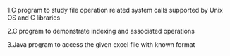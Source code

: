 1.C program to study file operation related system calls supported by Unix OS and C libraries

2.C program to demonstrate indexing and associated operations

3.Java program to access the given excel file with known format

